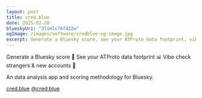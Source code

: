 ```yaml
---
layout: post
title: cred.blue
date: 2025-02-20
blueskyUri: "3limlc76f422w"
ogImage: /images/software/credblue-og-image.jpg
excerpt: Generate a Bluesky score, see your ATProto data footprint, vibe check strangers and new accounts.
---
```


Generate a Bluesky score 🦋
See your ATProto data footprint 📊
Vibe check strangers & new accounts 🧐

An data analysis app and scoring methodology for Bluesky.

[cred.blue](https://cred.blue)
[@cred.blue](https://bsky.app/profile/cred.blue)